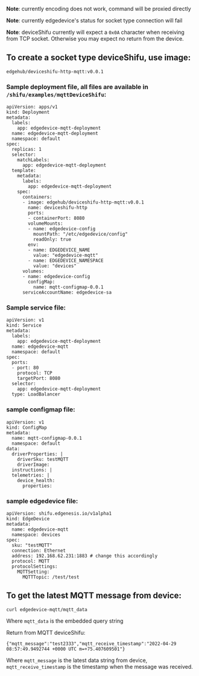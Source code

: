 **Note**: currently encoding does not work, command will be proxied directly

**Note**: currently edgedevice's status for socket type connection will fail

**Note**: deviceShifu currently will expect a `0x0A` character when receiving from TCP socket. Otherwise you may expect no return from the device.

## To create a socket type deviceShifu, use image:

```
edgehub/deviceshifu-http-mqtt:v0.0.1
```

### Sample deployment file, all files are available in `/shifu/examples/mqttDeviceShifu`:

```
apiVersion: apps/v1
kind: Deployment
metadata:
  labels:
    app: edgedevice-mqtt-deployment
  name: edgedevice-mqtt-deployment
  namespace: default
spec:
  replicas: 1
  selector:
    matchLabels:
      app: edgedevice-mqtt-deployment
  template:
    metadata:
      labels:
        app: edgedevice-mqtt-deployment
    spec:
      containers:
      - image: edgehub/deviceshifu-http-mqtt:v0.0.1
        name: deviceshifu-http
        ports:
        - containerPort: 8080
        volumeMounts:
        - name: edgedevice-config
          mountPath: "/etc/edgedevice/config"
          readOnly: true
        env:
        - name: EDGEDEVICE_NAME
          value: "edgedevice-mqtt"
        - name: EDGEDEVICE_NAMESPACE
          value: "devices"
      volumes:
      - name: edgedevice-config
        configMap:
          name: mqtt-configmap-0.0.1
      serviceAccountName: edgedevice-sa
```

### Sample service file:

```
apiVersion: v1
kind: Service
metadata:
  labels:
    app: edgedevice-mqtt-deployment
  name: edgedevice-mqtt
  namespace: default
spec:
  ports:
  - port: 80
    protocol: TCP
    targetPort: 8080
  selector:
    app: edgedevice-mqtt-deployment
  type: LoadBalancer
```

### sample configmap file:

```
apiVersion: v1
kind: ConfigMap
metadata:
  name: mqtt-configmap-0.0.1
  namespace: default
data:
  driverProperties: |
    driverSku: testMQTT
    driverImage: 
  instructions: |
  telemetries: |
    device_health:
      properties:

```

### sample edgedevice file:

```
apiVersion: shifu.edgenesis.io/v1alpha1
kind: EdgeDevice
metadata:
  name: edgedevice-mqtt
  namespace: devices
spec:
  sku: "testMQTT" 
  connection: Ethernet
  address: 192.168.62.231:1883 # change this accordingly
  protocol: MQTT
  protocolSettings:
    MQTTSetting:
      MQTTTopic: /test/test
```

## To get the latest MQTT message from device:

```
curl edgedevice-mqtt/mqtt_data
```

Where `mqtt_data` is the embedded query string

Return from MQTT deviceShifu:

```
{"mqtt_message":"test2333","mqtt_receive_timestamp":"2022-04-29 08:57:49.9492744 +0000 UTC m=+75.407609501"}
```

Where `mqtt_message` is the latest data string from device, `mqtt_receive_timestamp` is the timestamp when the message was received.
